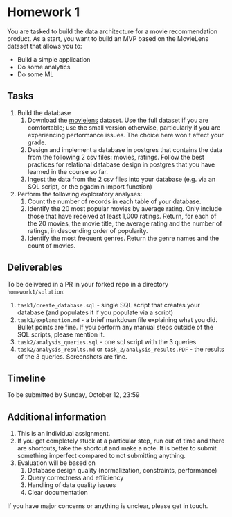 # Homework 1
You are tasked to build the data architecture for a movie recommendation product. As a start, you want to build an MVP based on the MovieLens dataset that allows you to: 
- Build a simple application 
- Do some analytics 
- Do some ML 

## Tasks

1. Build the database
    1. Download the [movielens](https://grouplens.org/datasets/movielens/latest/) dataset. Use the full dataset if you are comfortable; use the small version otherwise, particularly if you are experiencing performance issues. The choice here won't affect your grade.
    2. Design and implement a database in postgres that contains the data from the following 2 csv files: movies, ratings. Follow the best practices for relational database design in postgres that you have learned in the course so far. 
    3. Ingest the data from the 2 csv files into your database (e.g. via an SQL script, or the pgadmin import function)
2. Perform the following exploratory analyses: 
    1. Count the number of records in each table of your database.
    2. Identify the 20 most popular movies by average rating. Only include those that have received at least 1,000 ratings. Return, for each of the 20 movies, the movie title, the average rating and the number of ratings, in descending order of popularity. 
    3. Identify the most frequent genres. Return the genre names and the count of movies.

## Deliverables 
To be delivered in a PR in your forked repo in a directory `homework1/solution`: 
1. `task1/create_database.sql` - single SQL script that creates your database (and populates it if you populate via a script) 
2. `task1/explanation.md` - a brief markdown file explaining what you did. Bullet points are fine. If you perform any manual steps outside of the SQL scripts, please mention it.  
3. `task2/analysis_queries.sql` - one sql script with the 3 queries 
4. `task2/analysis_results.md` or `task_2/analysis_results.PDF` - the results of the 3 queries. Screenshots are fine. 

## Timeline 

To be submitted by Sunday, October 12, 23:59

## Additional information 

1. This is an individual assignment.  
2. If you get completely stuck at a particular step, run out of time and there are shortcuts, take the shortcut and make a note. It is better to submit something imperfect compared to not submitting anything. 
3. Evaluation will be based on 
    1. Database design quality (normalization, constraints, performance)
    2. Query correctness and efficiency
    3. Handling of data quality issues
    4. Clear documentation

If you have major concerns or anything is unclear, please get in touch. 
